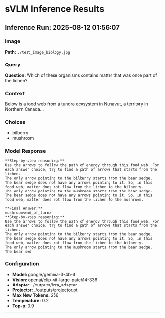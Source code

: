 # sVLM Inference Results

## Inference Run: 2025-08-12 01:56:07

### Image
**Path:** `./test_image_biology.jpg`

### Query
**Question:** Which of these organisms contains matter that was once part of the lichen?

### Context
Below is a food web from a tundra ecosystem in Nunavut, a territory in Northern Canada...

### Choices
- bilberry
- mushroom

### Model Response
```
**Step-by-step reasoning:**
Use the arrows to follow the path of energy through this food web. For each answer choice, try to find a path of arrows that starts from the lichen.
The only arrow pointing to the bilberry starts from the bear sedge. The bear sedge does not have any arrows pointing to it. So, in this food web, matter does not flow from the lichen to the bilberry.
The only arrow pointing to the mushroom starts from the bear sedge. The bear sedge does not have any arrows pointing to it. So, in this food web, matter does not flow from the lichen to the mushroom.

**Final Answer:**
mushroom<end_of_turn>
**Step-by-step reasoning:**
Use the arrows to follow the path of energy through this food web. For each answer choice, try to find a path of arrows that starts from the lichen.
The only arrow pointing to the bilberry starts from the bear sedge. The bear sedge does not have any arrows pointing to it. So, in this food web, matter does not flow from the lichen to the bilberry.
The only arrow pointing to the mushroom starts from the bear sedge. The bear sed
```

### Configuration
- **Model:** google/gemma-3-4b-it
- **Vision:** openai/clip-vit-large-patch14-336
- **Adapter:** ./outputs/lora_adapter
- **Projector:** ./outputs/projector.pt
- **Max New Tokens:** 256
- **Temperature:** 0.2
- **Top-p:** 0.9

---

